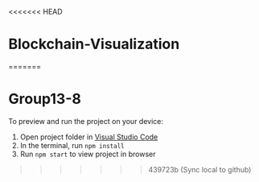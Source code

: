 <<<<<<< HEAD

# Blockchain-Visualization

=======

# Group13-8

To preview and run the project on your device:

1. Open project folder in <a href="https://code.visualstudio.com/download">Visual Studio Code</a>
2. In the terminal, run `npm install`
3. Run `npm start` to view project in browser

> > > > > > > 439723b (Sync local to github)
